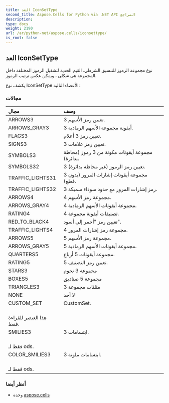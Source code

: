 ```yaml
---
title: العد IconSetType
second_title: Aspose.Cells for Python via .NET API المراجع
description:
type: docs
weight: 2190
url: /ar/python-net/aspose.cells/iconsettype/
is_root: false
---
```

##  العد IconSetType
 نوع مجموعة الرموز للتنسيق الشرطي.
القيم الحدية لتشغيل الرموز المختلفة داخل المجموعة هي
شكلي ، ويمكن عكس ترتيب الرموز.



يكشف نوع IconSetType الأعضاء التالية:

###  مجالات
| مجال| وصف|
| :- | :- |
| ARROWS3 | 3 تعيين رمز الأسهم.|
| ARROWS_GRAY3 | 3 أيقونة مجموعة الأسهم الرمادية.|
| FLAGS3 | تعيين رمز 3 أعلام.|
| SIGNS3 | 3 تعيين رمز علامات.|
| SYMBOLS3 | مجموعة أيقونات مكونة من 3 رموز (محاطة بدائرة).|
| SYMBOLS32 | 3 تعيين رمز الرموز (غير محاطة بدائرة).|
| TRAFFIC_LIGHTS31 | 3 مجموعة أيقونات إشارات المرور (بدون قطع).|
| TRAFFIC_LIGHTS32 | 3 رمز إشارات المرور مع حدود سوداء سميكة.|
| ARROWS4 | 4 مجموعة رمز الأسهم.|
| ARROWS_GRAY4 | 4 مجموعة أيقونات الأسهم الرمادية.|
| RATING4 | 4 تصنيفات أيقونة مجموعة.|
| RED_TO_BLACK4 | تعيين رمز "أحمر إلى أسود".|
| TRAFFIC_LIGHTS4 | 4 مجموعة رمز إشارات المرور.|
| ARROWS5 | 5 مجموعة رمز الأسهم.|
| ARROWS_GRAY5 | 5 مجموعة أيقونات الأسهم الرمادية.|
| QUARTERS5 | مجموعة أيقونات 5 أرباع.|
| RATING5 | 5 تعيين رمز التصنيف.|
| STARS3 | مجموعة 3 نجوم|
| BOXES5 | مجموعة 5 صناديق|
| TRIANGLES3 | 3 مثلثات مجموعة|
| NONE | لا أحد|
| CUSTOM_SET | CustomSet.<br/> هذا العنصر للقراءة فقط.|
| SMILIES3 | 3 ابتسامات.<br/> فقط لـ ods.|
| COLOR_SMILIES3 | 3 ابتسامات ملونة.<br/> فقط لـ ods.|



###  أنظر أيضا
* وحدة [aspose.cells](..)
